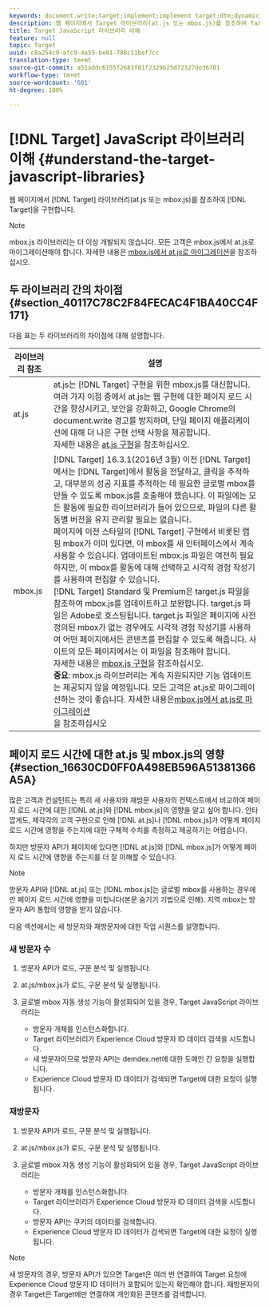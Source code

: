 ```yaml
---
keywords: document.write;target;implement;implement target;dtm;dynamic tag management;at.js;mbox.js;target.js;mbox
description: 웹 페이지에서 Target 라이브러리(at.js 또는 mbox.js)를 참조하여 Target을 구현합니다.
title: Target JavaScript 라이브러리 이해
feature: null
topic: Target
uuid: c8a254c9-afc9-4a55-be01-788c11bef7cc
translation-type: tm+mt
source-git-commit: a51addc6155f2681f01f2329b25d72327de36701
workflow-type: tm+mt
source-wordcount: '601'
ht-degree: 100%

---
```



# [!DNL Target] JavaScript 라이브러리 이해 {#understand-the-target-javascript-libraries}

웹 페이지에서 [!DNL Target] 라이브러리(at.js 또는 mbox.js)를 참조하여 [!DNL Target]을 구현합니다.

>[!NOTE]
>
>mbox.js 라이브러리는 더 이상 개발되지 않습니다. 모든 고객은 mbox.js에서 at.js로 마이그레이션해야 합니다. 자세한 내용은 [mbox.js에서 at.js로 마이그레이션](../../c-implementing-target/c-implementing-target-for-client-side-web/t-mbox-download/c-target-atjs-implementation/target-migrate-atjs.md#task_DE55DCE9AC2F49728395665DE1B1E6EA)을 참조하십시오.

## 두 라이브러리 간의 차이점 {#section_40117C78C2F84FECAC4F1BA40CC4F171}

다음 표는 두 라이브러리의 차이점에 대해 설명합니다.

| 라이브러리 참조 | 설명 |
|--- |--- |
| at.js | at.js는 [!DNL Target] 구현을 위한 mbox.js를 대신합니다.<br>여러 가지 이점 중에서 at.js는 웹 구현에 대한 페이지 로드 시간을 향상시키고, 보안을 강화하고, Google Chrome의 document.write 경고를 방지하며, 단일 페이지 애플리케이션에 대해 더 나은 구현 선택 사항을 제공합니다.<br>자세한 내용은 [at.js 구현](/help/c-implementing-target/c-implementing-target-for-client-side-web/t-mbox-download/c-target-atjs-implementation/target-atjs-implementation.md)을 참조하십시오. |
| mbox.js | [!DNL Target] 16.3.1(2016년 3월) 이전 [!DNL Target]에서는 [!DNL Target]에서 활동을 전달하고, 클릭을 추적하고, 대부분의 성공 지표를 추적하는 데 필요한 글로벌 mbox를 만들 수 있도록 mbox.js를 호출해야 했습니다. 이 파일에는 모든 활동에 필요한 라이브러리가 들어 있으므로, 파일의 다른 활동별 버전을 유지 관리할 필요는 없습니다.<br>페이지에 이전 스타일의 [!DNL Target] 구현에서 비롯된 랩핑 mbox가 이미 있다면, 이 mbox를 새 인터페이스에서 계속 사용할 수 있습니다. 업데이트된 mbox.js 파일은 여전히 필요하지만, 이 mbox를 활동에 대해 선택하고 시각적 경험 작성기를 사용하여 편집할 수 있습니다.<br>[!DNL Target] Standard 및 Premium은 target.js 파일을 참조하여 mbox.js를 업데이트하고 보완합니다. target.js 파일은 Adobe로 호스팅됩니다. target.js 파일은 페이지에 사전 정의된 mbox가 없는 경우에도 시각적 경험 작성기를 사용하여 어떤 페이지에서든 콘텐츠를 편집할 수 있도록 해줍니다. 사이트의 모든 페이지에서는 이 파일을 참조해야 합니다.<br>자세한 내용은 [mbox.js 구현](/help/c-implementing-target/c-implementing-target-for-client-side-web/t-mbox-download/mbox-download.md)을 참조하십시오.<br>**중요&#x200B;**: mbox.js 라이브러리는 계속 지원되지만 기능 업데이트는 제공되지 않을 예정입니다. 모든 고객은 at.js로 마이그레이션하는 것이 좋습니다. 자세한 내용은[mbox.js에서 at.js로 마이그레이션](/help/c-implementing-target/c-implementing-target-for-client-side-web/t-mbox-download/c-target-atjs-implementation/target-migrate-atjs.md)<br>을 참조하십시오 |

## 페이지 로드 시간에 대한 at.js 및 mbox.js의 영향 {#section_16630CD0FF0A498EB596A51381366A5A}

많은 고객과 컨설턴트는 특히 새 사용자와 재방문 사용자의 컨텍스트에서 비교하여 페이지 로드 시간에 대한 [!DNL at.js]와 [!DNL mbox.js]의 영향을 알고 싶어 합니다. 안타깝게도, 제각각의 고객 구현으로 인해 [!DNL at.js]나 [!DNL mbox.js]가 어떻게 페이지 로드 시간에 영향을 주는지에 대한 구체적 수치를 측정하고 제공하기는 어렵습니다.

하지만 방문자 API가 페이지에 있다면 [!DNL at.js]와 [!DNL mbox.js]가 어떻게 페이지 로드 시간에 영향을 주는지를 더 잘 이해할 수 있습니다.

>[!NOTE]
>
>방문자 API와 [!DNL at.js] 또는 [!DNL mbox.js]는 글로벌 mbox를 사용하는 경우에만 페이지 로드 시간에 영향을 미칩니다(본문 숨기기 기법으로 인해). 지역 mbox는 방문자 API 통합의 영향을 받지 않습니다.

다음 섹션에서는 새 방문자와 재방문자에 대한 작업 시퀀스를 설명합니다.

### 새 방문자 수

1. 방문자 API가 로드, 구문 분석 및 실행됩니다.
1. at.js/mbox.js가 로드, 구문 분석 및 실행됩니다.
1. 글로벌 mbox 자동 생성 기능이 활성화되어 있을 경우, Target JavaScript 라이브러리는

   * 방문자 개체를 인스턴스화합니다.
   * Target 라이브러리가 Experience Cloud 방문자 ID 데이터 검색을 시도합니다.
   * 새 방문자이므로 방문자 API는 demdex.net에 대한 도메인 간 요청을 실행합니다.
   * Experience Cloud 방문자 ID 데이터가 검색되면 Target에 대한 요청이 실행됩니다.

### 재방문자

1. 방문자 API가 로드, 구문 분석 및 실행됩니다.
1. at.js/mbox.js가 로드, 구문 분석 및 실행됩니다.
1. 글로벌 mbox 자동 생성 기능이 활성화되어 있을 경우, Target JavaScript 라이브러리는

   * 방문자 개체를 인스턴스화합니다.
   * Target 라이브러리가 Experience Cloud 방문자 ID 데이터 검색을 시도합니다.
   * 방문자 API는 쿠키의 데이터를 검색합니다.
   * Experience Cloud 방문자 ID 데이터가 검색되면 Target에 대한 요청이 실행됩니다.

>[!NOTE]
>
>새 방문자의 경우, 방문자 API가 있으면 Target은 여러 번 연결하여 Target 요청에 Experience Cloud 방문자 ID 데이터가 포함되어 있는지 확인해야 합니다. 재방문자의 경우 Target은 Target에만 연결하여 개인화된 콘텐츠를 검색합니다.
